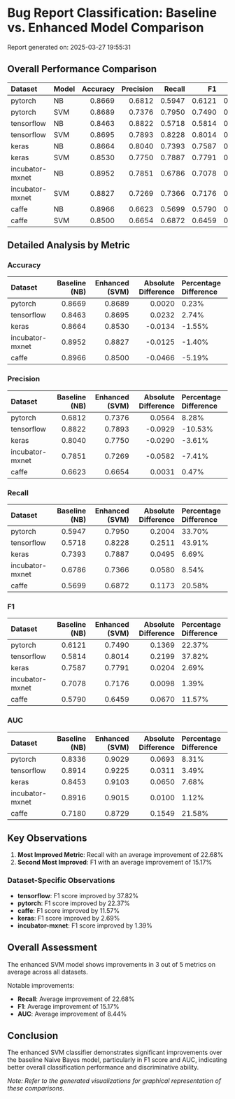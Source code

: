 # Bug Report Classification: Baseline vs. Enhanced Model Comparison

Report generated on: 2025-03-27 19:55:31

## Overall Performance Comparison

| Dataset         | Model   |   Accuracy |   Precision |   Recall |     F1 |    AUC |
|:----------------|:--------|-----------:|------------:|---------:|-------:|-------:|
| pytorch         | NB      |     0.8669 |      0.6812 |   0.5947 | 0.6121 | 0.8336 |
| pytorch         | SVM     |     0.8689 |      0.7376 |   0.7950 | 0.7490 | 0.9029 |
| tensorflow      | NB      |     0.8463 |      0.8822 |   0.5718 | 0.5814 | 0.8914 |
| tensorflow      | SVM     |     0.8695 |      0.7893 |   0.8228 | 0.8014 | 0.9225 |
| keras           | NB      |     0.8664 |      0.8040 |   0.7393 | 0.7587 | 0.8453 |
| keras           | SVM     |     0.8530 |      0.7750 |   0.7887 | 0.7791 | 0.9103 |
| incubator-mxnet | NB      |     0.8952 |      0.7851 |   0.6786 | 0.7078 | 0.8916 |
| incubator-mxnet | SVM     |     0.8827 |      0.7269 |   0.7366 | 0.7176 | 0.9015 |
| caffe           | NB      |     0.8966 |      0.6623 |   0.5699 | 0.5790 | 0.7180 |
| caffe           | SVM     |     0.8500 |      0.6654 |   0.6872 | 0.6459 | 0.8729 |

## Detailed Analysis by Metric

### Accuracy

| Dataset         |   Baseline (NB) |   Enhanced (SVM) |   Absolute Difference | Percentage Difference   |
|:----------------|----------------:|-----------------:|----------------------:|:------------------------|
| pytorch         |          0.8669 |           0.8689 |                0.0020 | 0.23%                   |
| tensorflow      |          0.8463 |           0.8695 |                0.0232 | 2.74%                   |
| keras           |          0.8664 |           0.8530 |               -0.0134 | -1.55%                  |
| incubator-mxnet |          0.8952 |           0.8827 |               -0.0125 | -1.40%                  |
| caffe           |          0.8966 |           0.8500 |               -0.0466 | -5.19%                  |

### Precision

| Dataset         |   Baseline (NB) |   Enhanced (SVM) |   Absolute Difference | Percentage Difference   |
|:----------------|----------------:|-----------------:|----------------------:|:------------------------|
| pytorch         |          0.6812 |           0.7376 |                0.0564 | 8.28%                   |
| tensorflow      |          0.8822 |           0.7893 |               -0.0929 | -10.53%                 |
| keras           |          0.8040 |           0.7750 |               -0.0290 | -3.61%                  |
| incubator-mxnet |          0.7851 |           0.7269 |               -0.0582 | -7.41%                  |
| caffe           |          0.6623 |           0.6654 |                0.0031 | 0.47%                   |

### Recall

| Dataset         |   Baseline (NB) |   Enhanced (SVM) |   Absolute Difference | Percentage Difference   |
|:----------------|----------------:|-----------------:|----------------------:|:------------------------|
| pytorch         |          0.5947 |           0.7950 |                0.2004 | 33.70%                  |
| tensorflow      |          0.5718 |           0.8228 |                0.2511 | 43.91%                  |
| keras           |          0.7393 |           0.7887 |                0.0495 | 6.69%                   |
| incubator-mxnet |          0.6786 |           0.7366 |                0.0580 | 8.54%                   |
| caffe           |          0.5699 |           0.6872 |                0.1173 | 20.58%                  |

### F1

| Dataset         |   Baseline (NB) |   Enhanced (SVM) |   Absolute Difference | Percentage Difference   |
|:----------------|----------------:|-----------------:|----------------------:|:------------------------|
| pytorch         |          0.6121 |           0.7490 |                0.1369 | 22.37%                  |
| tensorflow      |          0.5814 |           0.8014 |                0.2199 | 37.82%                  |
| keras           |          0.7587 |           0.7791 |                0.0204 | 2.69%                   |
| incubator-mxnet |          0.7078 |           0.7176 |                0.0098 | 1.39%                   |
| caffe           |          0.5790 |           0.6459 |                0.0670 | 11.57%                  |

### AUC

| Dataset         |   Baseline (NB) |   Enhanced (SVM) |   Absolute Difference | Percentage Difference   |
|:----------------|----------------:|-----------------:|----------------------:|:------------------------|
| pytorch         |          0.8336 |           0.9029 |                0.0693 | 8.31%                   |
| tensorflow      |          0.8914 |           0.9225 |                0.0311 | 3.49%                   |
| keras           |          0.8453 |           0.9103 |                0.0650 | 7.68%                   |
| incubator-mxnet |          0.8916 |           0.9015 |                0.0100 | 1.12%                   |
| caffe           |          0.7180 |           0.8729 |                0.1549 | 21.58%                  |

## Key Observations

1. **Most Improved Metric**: Recall with an average improvement of 22.68%
2. **Second Most Improved**: F1 with an average improvement of 15.17%

### Dataset-Specific Observations

- **tensorflow**: F1 score improved by 37.82%
- **pytorch**: F1 score improved by 22.37%
- **caffe**: F1 score improved by 11.57%
- **keras**: F1 score improved by 2.69%
- **incubator-mxnet**: F1 score improved by 1.39%

## Overall Assessment

The enhanced SVM model shows improvements in 3 out of 5 metrics on average across all datasets.

Notable improvements:

- **Recall**: Average improvement of 22.68%
- **F1**: Average improvement of 15.17%
- **AUC**: Average improvement of 8.44%

## Conclusion

The enhanced SVM classifier demonstrates significant improvements over the baseline Naive Bayes model, particularly in F1 score and AUC, indicating better overall classification performance and discriminative ability.

*Note: Refer to the generated visualizations for graphical representation of these comparisons.*
